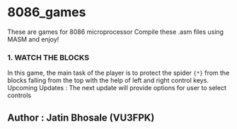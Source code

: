 # 8086_games

These are games for 8086 microprocessor
Compile these .asm files using MASM and enjoy!

### 1. WATCH THE BLOCKS

In this game, the main task of the player is to protect the spider `{*}` from the blocks falling from the top with the help of left and right control keys.
Upcoming Updates : The next update will provide options for user to select controls



## Author : Jatin Bhosale (VU3FPK)
